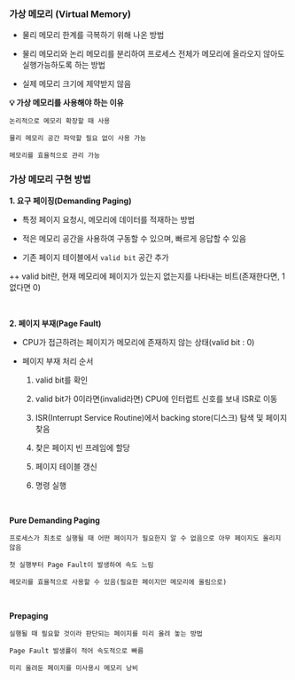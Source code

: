 ### 가상 메모리 (Virtual Memory)


- 물리 메모리 한계를 극복하기 위해 나온 방법

- 물리 메모리와 논리 메모리를 분리하여 프로세스 전체가 메모리에 올라오지 않아도 실행가능하도록 하는 방법

- 실제 메모리 크기에 제약받지 않음



**💡 가상 메모리를 사용해야 하는 이유**

```
논리적으로 메모리 확장할 때 사용

물리 메모리 공간 파악할 필요 없이 사용 가능

메모리를 효율적으로 관리 가능
```



### 가상 메모리 구현 방법 


**1. 요구 페이징(Demanding Paging)**

- 특정 페이지 요청시, 메모리에 데이터를 적재하는 방법

- 적은 메모리 공간을 사용하여 구동할 수 있으며, 빠르게 응답할 수 있음

- 기존 페이지 테이블에서 `valid bit` 공간 추가

++ valid bit란, 현재 메모리에 페이지가 있는지 없는지를 나타내는 비트(존재한다면, 1 없다면 0)


<br>


**2. 페이지 부재(Page Fault)**

- CPU가 접근하려는 페이지가 메모리에 존재하지 않는 상태(valid bit : 0)

- 페이지 부재 처리 순서

    1) valid bit를 확인

    2) valid bit가 0이라면(invalid라면) CPU에 인터럽트 신호를 보내 ISR로 이동

    3) ISR(Interrupt Service Routine)에서 backing store(디스크) 탐색 및 페이지 찾음

    4) 찾은 페이지 빈 프레임에 할당

    5) 페이지 테이블 갱신

    6) 명령 실행

<br>

**Pure Demanding Paging**
```
프로세스가 최초로 실행될 때 어떤 페이지가 필요한지 알 수 없음으로 아무 페이지도 올리지 않음

첫 실행부터 Page Fault이 발생하여 속도 느림

메모리를 효율적으로 사용할 수 있음(필요한 페이지만 메모리에 올림으로)
```

<br>


**Prepaging**
```
실행될 때 필요할 것이라 판단되는 페이지를 미리 올려 놓는 방법

Page Fault 발생률이 적어 속도적으로 빠름

미리 올려둔 페이지를 미사용시 메모리 낭비
```

